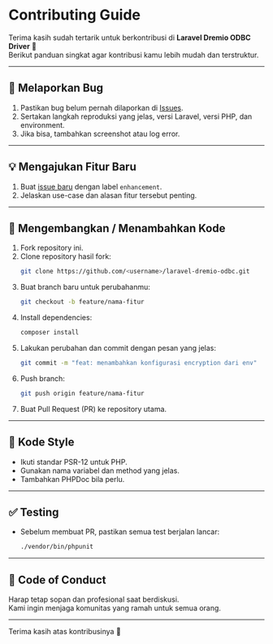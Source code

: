 # Contributing Guide

Terima kasih sudah tertarik untuk berkontribusi di **Laravel Dremio ODBC Driver** 🚀  
Berikut panduan singkat agar kontribusi kamu lebih mudah dan terstruktur.

---

## 🐛 Melaporkan Bug
1. Pastikan bug belum pernah dilaporkan di [Issues](../../issues).
2. Sertakan langkah reproduksi yang jelas, versi Laravel, versi PHP, dan environment.
3. Jika bisa, tambahkan screenshot atau log error.

---

## 💡 Mengajukan Fitur Baru
1. Buat [issue baru](../../issues) dengan label `enhancement`.
2. Jelaskan use-case dan alasan fitur tersebut penting.

---

## 🔧 Mengembangkan / Menambahkan Kode
1. Fork repository ini.
2. Clone repository hasil fork:
   ```bash
   git clone https://github.com/<username>/laravel-dremio-odbc.git
   ```
3. Buat branch baru untuk perubahanmu:
   ```bash
   git checkout -b feature/nama-fitur
   ```
4. Install dependencies:
   ```bash
   composer install
   ```
5. Lakukan perubahan dan commit dengan pesan yang jelas:
   ```bash
   git commit -m "feat: menambahkan konfigurasi encryption dari env"
   ```
6. Push branch:
   ```bash
   git push origin feature/nama-fitur
   ```
7. Buat Pull Request (PR) ke repository utama.

---

## 📜 Kode Style
- Ikuti standar PSR-12 untuk PHP.
- Gunakan nama variabel dan method yang jelas.
- Tambahkan PHPDoc bila perlu.

---

## ✅ Testing
- Sebelum membuat PR, pastikan semua test berjalan lancar:
  ```bash
  ./vendor/bin/phpunit
  ```

---

## 🤝 Code of Conduct
Harap tetap sopan dan profesional saat berdiskusi.  
Kami ingin menjaga komunitas yang ramah untuk semua orang.

---

Terima kasih atas kontribusinya 🙌  
